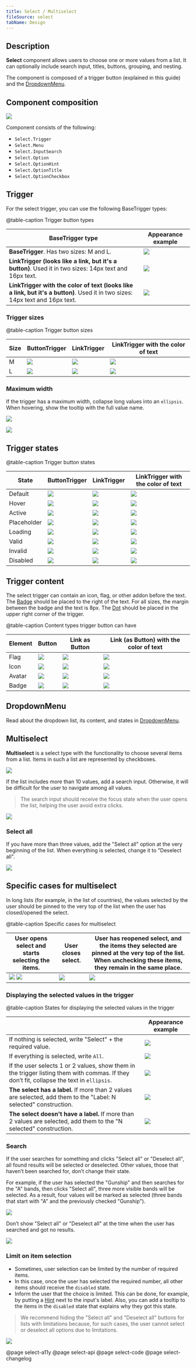 ```yaml
---
title: Select / Multiselect
fileSource: select
tabName: Design
---
```


## Description

**Select** component allows users to choose one or more values from a list. It can optionally include search input, titles, buttons, grouping, and nesting.

The component is composed of a trigger button (explained in this guide) and the [DropdownMenu](/components/dropdown-menu/).

## Component composition

![](static/select-composition.png)

Component consists of the following:

- `Select.Trigger`
- `Select.Menu`
- `Select.InputSearch`
- `Select.Option`
- `Select.OptionHint`
- `Select.OptionTitle`
- `Select.OptionCheckbox`

## Trigger

For the select trigger, you can use the following BaseTrigger types:

@table-caption Trigger button types

| BaseTrigger type | Appearance example |
| ---------------- | ------------------ |
| **BaseTrigger**. Has two sizes: M and L. | ![](static/primary-default.png) |
| **LinkTrigger (looks like a link, but it's a button)**. Used it in two sizes: 14px text and 16px text. | ![](static/inline-select-placeholder.png) |
| **LinkTrigger with the color of text (looks like a link, but it's a button)**. Used it in two sizes: 14px text and 16px text. | ![](static/tertiary.png) |

### Trigger sizes

@table-caption Trigger button sizes

| Size | ButtonTrigger         | LinkTrigger      | LinkTrigger with the color of text          |
| ---- | --------------------- | ---------------- | ------------------------------------------- |
| M    | ![](static/primary-select-m.png) | ![](static/inline-select-m.png) | ![](static/tertiary-select-m.png) |
| L    | ![](static/primary-select-l.png) | ![](static/inline-select-l.png) | ![](static/tertiary-select-l.png) |

### Maximum width

If the trigger has a maximum width, collapse long values into an `ellipsis`. When hovering, show the tooltip with the full value name.

![](static/content-sizes.png)

![](static/tooltip.png)

## Trigger states

@table-caption Trigger button states

| State         | ButtonTrigger        | LinkTrigger          | LinkTrigger with the color of text    |
| ------------- | -------------------- | -------------------- | ------------------------------------- |
| Default       | ![](static/primary-default.png)           | ![](static/inline-select-placeholder.png) | ![](static/tertiary-select-placeholder.png) |
| Hover | ![](static/primary-hover.png) | ![](static/inline-select-hover.png)         | ![](static/tertiary-select-hover.png)         |
| Active | ![](static/primary-active.png) | ![](static/inline-select-hover.png)         | ![](static/tertiary-select-hover.png)         |
| Placeholder   | ![](static/primary-placeholder.png)   | ![](static/inline-select-placeholder.png) | ![](static/tertiary-select-placeholder.png) |
| Loading       | ![](static/primary-loading.png)           | ![](static/inline-select-loading.png)     | ![](static/tertiary-select-loading.png)     |
| Valid         | ![](static/primary-valid.png)               | ![](static/inline-select-valid.png)         | ![](static/inline-select-valid.png)           |
| Invalid       | ![](static/primary-invalid.png)           | ![](static/inline-select-invalid.png)     | ![](static/inline-select-invalid.png)       |
| Disabled      | ![](static/primary-disabled.png)         | ![](static/inline-select-disabled.png)   | ![](static/tertiary-select-disabled.png)   |

## Trigger content

The select trigger can contain an icon, flag, or other addon before the text. The [Badge](/components/badge/) should be placed to the right of the text. For all sizes, the margin between the badge and the text is 8px. The [Dot](/components/dot/) should be placed in the upper right corner of the trigger.

@table-caption Content types trigger button can have

| Element | Button                             | Link as Button                              | Link (as Button) with the color of text                  |
| ------- | ---------------------------------- | ------------------------------------------- | -------------------------------------------- |
| Flag    | ![](static/flag-primary.png)   | ![](static/inline-flag.png)   | ![](static/tertiary-flag.png)   |
| Icon    | ![](static/icon-primary.png)   | ![](static/inline-icon.png)   | ![](static/tertiary-icon.png)   |
| Avatar  | ![](static/pic-primary.png)     | ![](static/inline-pic.png)     | ![](static/tertiary-pic.png)     |
| Badge   | ![](static/badge-primary.png) | ![](static/inline-badge.png) | ![](static/tertiary-badge.png) |

## DropdownMenu

Read about the dropdown list, its content, and states in [DropdownMenu](/components/dropdown-menu/).

## Multiselect

**Multiselect** is a select type with the functionality to choose several items from a list. Items in such a list are represented by checkboxes.

![](static/multiselect-default.png)

If the list includes more than 10 values, add a search input. Otherwise, it will be difficult for the user to navigate among all values.

> The search input should receive the focus state when the user opens the list, helping the user avoid extra clicks.

![](static/multiselect-scroll.png)

### Select all

If you have more than three values, add the "Select all" option at the very beginning of the list. When everything is selected, change it to "Deselect all".

![](static/multiselect-all.png)

## Specific cases for multiselect

In long lists (for example, in the list of countries), the values selected by the user should be pinned to the very top of the list when the user has closed/opened the select.

@table-caption Specific cases for multiselect

| User opens select and starts selecting the items.    | User closes select.    | User has reopened select, and the items they selected are pinned at the very top of the list. When unchecking these items, they remain in the same place. |
| ------------------------------------------------------- | ---------------------- | -------------------------------------- |
| ![](static/multiselect-flow-1.png) ![](static/multiselect-flow-2.png) | ![](static/multiselect-flow-3.png) | ![](static/multiselect-flow-4.png)  |

### Displaying the selected values in the trigger

@table-caption States for displaying the selected values in the trigger

|                                                                                                                                      | Appearance example                                       |
| ----------------------------- | -------------------------------------------------------- |
| If nothing is selected, write "Select" + the required value.   | ![](static/multiselect-trigger-1.png) |
| If everything is selected, write `All`.    | ![](static/multiselect-trigger-2.png) |
| If the user selects 1 or 2 values, show them in the trigger listing them with commas. If they don’t fit, collapse the text in `ellipsis`. | ![](static/multiselect-trigger-3.png) |
| **The select has a label.** If more than 2 values are selected, add them to the "Label: N selected" construction. | ![](static/multiselect-trigger-4.png) |
| **The select doesn't have a label.** If more than 2 values are selected, add them to the "N selected" construction. | ![](static/multiselect-trigger-5.png) |

### Search

If the user searches for something and clicks "Select all" or "Deselect all", all found results will be selected or deselected. Other values, those that haven’t been searched for, don’t change their state.

For example, if the user has selected the "Gunship" and then searches for the "A" bands, then clicks "Select all", three more visible bands will be selected. As a result, four values will be marked as selected (three bands that start with "A" and the previously checked "Gunship").

![](static/multiselect-something-found.png)

Don’t show "Select all" or "Deselect all" at the time when the user has searched and got no results.

![](static/multiselect-nothing-found.png)

### Limit on item selection

- Sometimes, user selection can be limited by the number of required items.
- In this case, once the user has selected the required number, all other items should receive the `disabled` state.
- Inform the user that the choice is limited. This can be done, for example, by putting a [Hint](/style/typography/#hints_hint_links) next to the input's label. Also, you can add a tooltip to the items in the `disabled` state that explains why they got this state.

> We recommend hiding the "Select all" and "Deselect all" buttons for lists with limitations because, for such cases, the user cannot select or deselect all options due to limitations.

![](static/multiselect-limit.png)

@page select-a11y
@page select-api
@page select-code
@page select-changelog
